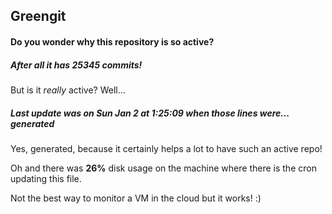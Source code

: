 ## Greengit

#### Do you wonder why this repository is so active?

##### After all it has 25345 commits!

But is it *really* active? Well...

##### Last update was on Sun Jan 2 at 1:25:09 when those lines were... generated

Yes, generated, because it certainly helps a lot to have such an active repo!

Oh and there was **26%** disk usage on the machine
where there is the cron updating this file.

Not the best way to monitor a VM in the cloud but it works! :)
